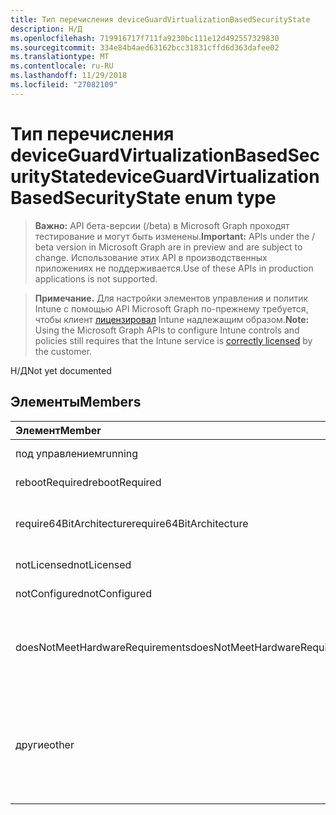 ```yaml
---
title: Тип перечисления deviceGuardVirtualizationBasedSecurityState
description: Н/Д
ms.openlocfilehash: 719916717f711fa9230bc111e12d492557329830
ms.sourcegitcommit: 334e84b4aed63162bcc31831cffd6d363dafee02
ms.translationtype: MT
ms.contentlocale: ru-RU
ms.lasthandoff: 11/29/2018
ms.locfileid: "27082109"
---
```

# <a name="deviceguardvirtualizationbasedsecuritystate-enum-type"></a><span data-ttu-id="cf396-103">Тип перечисления deviceGuardVirtualizationBasedSecurityState</span><span class="sxs-lookup"><span data-stu-id="cf396-103">deviceGuardVirtualizationBasedSecurityState enum type</span></span>

> <span data-ttu-id="cf396-104">**Важно:** API бета-версии (/beta) в Microsoft Graph проходят тестирование и могут быть изменены.</span><span class="sxs-lookup"><span data-stu-id="cf396-104">**Important:** APIs under the / beta version in Microsoft Graph are in preview and are subject to change.</span></span> <span data-ttu-id="cf396-105">Использование этих API в производственных приложениях не поддерживается.</span><span class="sxs-lookup"><span data-stu-id="cf396-105">Use of these APIs in production applications is not supported.</span></span>

> <span data-ttu-id="cf396-106">**Примечание.** Для настройки элементов управления и политик Intune с помощью API Microsoft Graph по-прежнему требуется, чтобы клиент [лицензировал](https://go.microsoft.com/fwlink/?linkid=839381) Intune надлежащим образом.</span><span class="sxs-lookup"><span data-stu-id="cf396-106">**Note:** Using the Microsoft Graph APIs to configure Intune controls and policies still requires that the Intune service is [correctly licensed](https://go.microsoft.com/fwlink/?linkid=839381) by the customer.</span></span>

<span data-ttu-id="cf396-107">Н/Д</span><span class="sxs-lookup"><span data-stu-id="cf396-107">Not yet documented</span></span>
## <a name="members"></a><span data-ttu-id="cf396-108">Элементы</span><span class="sxs-lookup"><span data-stu-id="cf396-108">Members</span></span>
|<span data-ttu-id="cf396-109">Элемент</span><span class="sxs-lookup"><span data-stu-id="cf396-109">Member</span></span>|<span data-ttu-id="cf396-110">Значение</span><span class="sxs-lookup"><span data-stu-id="cf396-110">Value</span></span>|<span data-ttu-id="cf396-111">Description</span><span class="sxs-lookup"><span data-stu-id="cf396-111">Description</span></span>|
|:---|:---|:---|
|<span data-ttu-id="cf396-112">под управлением</span><span class="sxs-lookup"><span data-stu-id="cf396-112">running</span></span>|<span data-ttu-id="cf396-113">0</span><span class="sxs-lookup"><span data-stu-id="cf396-113">0</span></span>|<span data-ttu-id="cf396-114">Под управлением</span><span class="sxs-lookup"><span data-stu-id="cf396-114">Running</span></span>|
|<span data-ttu-id="cf396-115">rebootRequired</span><span class="sxs-lookup"><span data-stu-id="cf396-115">rebootRequired</span></span>|<span data-ttu-id="cf396-116">1</span><span class="sxs-lookup"><span data-stu-id="cf396-116">1</span></span>|<span data-ttu-id="cf396-117">Обязательный корневой</span><span class="sxs-lookup"><span data-stu-id="cf396-117">Root required</span></span>|
|<span data-ttu-id="cf396-118">require64BitArchitecture</span><span class="sxs-lookup"><span data-stu-id="cf396-118">require64BitArchitecture</span></span>|<span data-ttu-id="cf396-119">2</span><span class="sxs-lookup"><span data-stu-id="cf396-119">2</span></span>|<span data-ttu-id="cf396-120">требуется 64-разрядной архитектуры</span><span class="sxs-lookup"><span data-stu-id="cf396-120">64 bit architecture required</span></span>|
|<span data-ttu-id="cf396-121">notLicensed</span><span class="sxs-lookup"><span data-stu-id="cf396-121">notLicensed</span></span>|<span data-ttu-id="cf396-122">3</span><span class="sxs-lookup"><span data-stu-id="cf396-122">3</span></span>|<span data-ttu-id="cf396-123">Нет лицензии</span><span class="sxs-lookup"><span data-stu-id="cf396-123">Not licensed</span></span>|
|<span data-ttu-id="cf396-124">notConfigured</span><span class="sxs-lookup"><span data-stu-id="cf396-124">notConfigured</span></span>|<span data-ttu-id="cf396-125">4</span><span class="sxs-lookup"><span data-stu-id="cf396-125">4</span></span>|<span data-ttu-id="cf396-126">Не настроен</span><span class="sxs-lookup"><span data-stu-id="cf396-126">Not configured</span></span>|
|<span data-ttu-id="cf396-127">doesNotMeetHardwareRequirements</span><span class="sxs-lookup"><span data-stu-id="cf396-127">doesNotMeetHardwareRequirements</span></span>|<span data-ttu-id="cf396-128">5</span><span class="sxs-lookup"><span data-stu-id="cf396-128">5</span></span>|<span data-ttu-id="cf396-129">Система не соответствует требованиям к оборудованию</span><span class="sxs-lookup"><span data-stu-id="cf396-129">System does not meet hardware requirements</span></span>|
|<span data-ttu-id="cf396-130">другие</span><span class="sxs-lookup"><span data-stu-id="cf396-130">other</span></span>|<span data-ttu-id="cf396-131">42</span><span class="sxs-lookup"><span data-stu-id="cf396-131">42</span></span>|<span data-ttu-id="cf396-132">Другие.</span><span class="sxs-lookup"><span data-stu-id="cf396-132">Other.</span></span> <span data-ttu-id="cf396-133">Журналы событий в microsoft Windows DeviceGuard имеют более подробных сведений.</span><span class="sxs-lookup"><span data-stu-id="cf396-133">Event logs in microsoft-Windows-DeviceGuard have more details.</span></span>|





